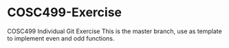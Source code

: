 # COSC499-Exercise
COSC499 Individual Git Exercise
This is the master branch, use as template to implement even and odd functions.

